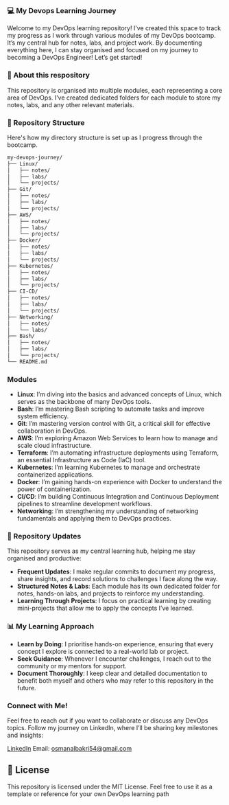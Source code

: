 ### 💻 My Devops Learning Journey 

Welcome to my DevOps learning repository! I’ve created this space to track my progress as I work through various modules of my DevOps bootcamp. It’s my central hub for notes, labs, and project work. By documenting everything here, I can stay organised and focused on my journey to becoming a DevOps Engineer! Let’s get started!

### 📝 About this respository

This repository is organised into multiple modules, each representing a core area of DevOps. I’ve created dedicated folders for each module to store my notes, labs, and any other relevant materials.

### 📁 Repository Structure
Here's how my directory structure is set up as I progress through the bootcamp.

```bash
my-devops-journey/
├── Linux/
│   ├── notes/
│   ├── labs/
│   └── projects/
├── Git/
│   ├── notes/
│   ├── labs/
│   └── projects/
├── AWS/
│   ├── notes/
│   ├── labs/
│   └── projects/
├── Docker/
│   ├── notes/
│   ├── labs/
│   └── projects/
├── Kubernetes/
│   ├── notes/
│   ├── labs/
│   └── projects/
├── CI-CD/
│   ├── notes/
│   ├── labs/
│   └── projects/
├── Networking/
│   ├── notes/
│   └── labs/
├── Bash/
│   ├── notes/
│   ├── labs/
│   └── projects/
└── README.md
```

### Modules
- **Linux**: I’m diving into the basics and advanced concepts of Linux, which serves as the backbone of many DevOps tools.  
- **Bash**: I’m mastering Bash scripting to automate tasks and improve system efficiency.  
- **Git**: I’m mastering version control with Git, a critical skill for effective collaboration in DevOps.  
- **AWS**: I’m exploring Amazon Web Services to learn how to manage and scale cloud infrastructure.  
- **Terraform**: I’m automating infrastructure deployments using Terraform, an essential Infrastructure as Code (IaC) tool.  
- **Kubernetes**: I’m learning Kubernetes to manage and orchestrate containerized applications.  
- **Docker**: I’m gaining hands-on experience with Docker to understand the power of containerization.  
- **CI/CD**: I’m building Continuous Integration and Continuous Deployment pipelines to streamline development workflows.  
- **Networking**: I’m strengthening my understanding of networking fundamentals and applying them to DevOps practices.

### 📲 Repository Updates  
This repository serves as my central learning hub, helping me stay organised and productive:  

- **Frequent Updates**: I make regular commits to document my progress, share insights, and record solutions to challenges I face along the way.  
- **Structured Notes & Labs**: Each module has its own dedicated folder for notes, hands-on labs, and projects to reinforce my understanding.  
- **Learning Through Projects**: I focus on practical learning by creating mini-projects that allow me to apply the concepts I’ve learned.

### 📊 My Learning Approach 

- **Learn by Doing**: I prioritise hands-on experience, ensuring that every concept I explore is connected to a real-world lab or project.  
- **Seek Guidance**: Whenever I encounter challenges, I reach out to the community or my mentors for support.  
- **Document Thoroughly**: I keep clear and detailed documentation to benefit both myself and others who may refer to this repository in the future.

###  Connect with Me!
Feel free to reach out if you want to collaborate or discuss any DevOps topics. Follow my journey on LinkedIn, where I’ll be sharing key milestones and insights:

[LinkedIn](https://www.linkedin.com/in/osman-albakri-a8a57a292/)
Email: osmanalbakri54@gmail.com

## 📝 License
This repository is licensed under the MIT License. Feel free to use it as a template or reference for your own DevOps learning path
